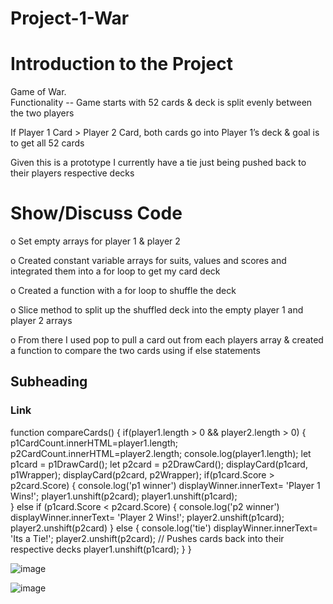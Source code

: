 # Project-1-War

# Introduction to the Project
Game of War. \
Functionality --
Game starts with 52 cards & deck is split evenly between the two players

If Player 1 Card > Player 2 Card, both cards go into Player 1’s deck & goal is to get all 52 cards

Given this is a prototype I currently have a tie just being pushed back to their players respective decks 

# Show/Discuss Code
o	Set empty arrays for player 1 & player 2

o	Created constant variable arrays for suits, values and scores and integrated them into a for loop to get my card deck

o	Created a function with a for loop to shuffle the deck

o	Slice method to split up the shuffled deck into the empty player 1 and player 2 arrays

o	From there I used pop to pull a card out from each players array & created a function to compare the two cards using if else statements

## Subheading

### Link

function compareCards() {
    if(player1.length > 0 && player2.length > 0) {
        p1CardCount.innerHTML=player1.length;
        p2CardCount.innerHTML=player2.length;
        console.log(player1.length);
        let p1card = p1DrawCard();
        let p2card = p2DrawCard();
        displayCard(p1card, p1Wrapper);
        displayCard(p2card, p2Wrapper);
        if(p1card.Score > p2card.Score) {
            console.log('p1 winner')
            displayWinner.innerText= 'Player 1 Wins!';
            player1.unshift(p2card); 
            player1.unshift(p1card);  
        } else if (p1card.Score < p2card.Score) {
            console.log('p2 winner')
            displayWinner.innerText= 'Player 2 Wins!';
            player2.unshift(p1card);
            player2.unshift(p2card) 
        } else {
            console.log('tie')
            displayWinner.innerText= 'Its a Tie!';
            player2.unshift(p2card); // Pushes cards back into their respective decks
            player1.unshift(p1card);
        } 
    }
    
  ![image](https://user-images.githubusercontent.com/41478978/163196054-4fb410a8-1aa7-462d-9d85-a404104d5232.png)
  
  ![image](https://user-images.githubusercontent.com/41478978/163199579-842f901a-bd62-4b77-955e-5d2f147b290c.png)



